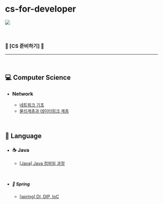 # cs-for-developer

<img src="https://img.shields.io/badge/since.2025.04.03-1EBC8F?style=for-the-badge&logo=JAVA&logoColor=white" />


<br>

<br>

<br>

### 🎯 [CS 준비하기] 🎯
------

<br>

## 💻 Computer Science

- ### Network

  - [네트워크 기초](https://github.com/God-of-CS/cs-for-developer/blob/main/Network/%EB%84%A4%ED%8A%B8%EC%9B%8C%ED%81%AC%20%EA%B0%9C%EB%85%90.md)
  - [물리계층과 데이터링크 계층](https://github.com/God-of-CS/cs-for-ssafy-developer/blob/main/Network/%EB%AC%BC%EB%A6%AC%EA%B3%84%EC%B8%B5%EA%B3%BC%20%EB%8D%B0%EC%9D%B4%ED%84%B0%EB%A7%81%ED%81%AC%20%EA%B3%84%EC%B8%B5.md)
<br>

## 🐎 Language
- ### ☕ Java

  - [[Java] Java 컴파일 과정](https://github.com/God-of-CS/cs-for-ssafy-developer/blob/main/Java/%5BJava%5D%20Java%20%EC%BB%B4%ED%8C%8C%EC%9D%BC%20%EA%B3%BC%EC%A0%95.md)
<br>

- ##### 🌿 Spring
  - [[spring] DI, DIP, IoC](https://github.com/God-of-CS/cs-for-ssafy-developer/blob/main/Spring/%5BSpring%5D%20DI%2C%20DIP%2C%20IoC.md)

<br>

<br>

<br>


